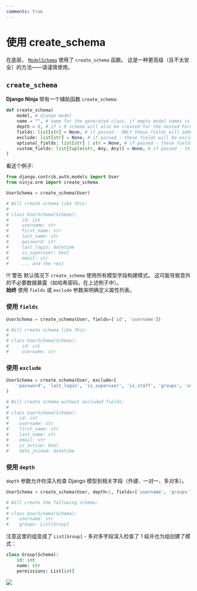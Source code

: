 ```yaml
---
comments: true
---
```

# 使用 create_schema

在底层， [`ModelSchema`](django-pydantic.md#modelschema) 使用了 `create_schema` 函数。
这是一种更高级（且不太安全）的方法——请谨慎使用。

## `create_schema`

**Django Ninja** 带有一个辅助函数 `create_schema`:

```python
def create_schema(
    model, # django model
    name = "", # name for the generated class, if empty model names is used
    depth = 0, # if > 0 schema will also be created for the nested ForeignKeys and Many2Many (with the provided depth of lookup)
    fields: list[str] = None, # if passed - ONLY these fields will added to schema
    exclude: list[str] = None, # if passed - these fields will be excluded from schema
    optional_fields: list[str] | str = None, # if passed - these fields will not be required on schema (use '__all__' to mark ALL fields required)
    custom_fields: list[tuple(str, Any, Any)] = None, # if passed - this will override default field types (or add new fields)
)
```


看这个例子:

```python hl_lines="2 4"
from django.contrib.auth.models import User
from ninja.orm import create_schema

UserSchema = create_schema(User)

# Will create schema like this:
# 
# class UserSchema(Schema):
#     id: int
#     username: str
#     first_name: str
#     last_name: str
#     password: str
#     last_login: datetime
#     is_superuser: bool
#     email: str
#     ... and the rest

```

!!! 警告
    默认情况下 `create_schema` 使用所有模型字段构建模式。
    这可能导致意外的不必要数据暴露（如哈希密码，在上述例子中）。
    <br>
    **始终** 使用 `fields` 或 `exclude` 参数来明确定义属性列表。

### 使用 `fields`

```python hl_lines="1"
UserSchema = create_schema(User, fields=['id', 'username'])

# Will create schema like this:
# 
# class UserSchema(Schema):
#     id: int
#     username: str

```

### 使用 `exclude`

```python hl_lines="1 2"
UserSchema = create_schema(User, exclude=[
    'password', 'last_login', 'is_superuser', 'is_staff', 'groups', 'user_permissions']
)

# Will create schema without excluded fields:
# 
# class UserSchema(Schema):
#    id: int
#    username: str
#    first_name: str
#    last_name: str
#    email: str
#    is_active: bool
#    date_joined: datetime
```

### 使用 `depth`

`depth` 参数允许你深入检查 Django 模型到相关字段（外键、一对一、多对多）。

```python hl_lines="1 7"
UserSchema = create_schema(User, depth=1, fields=['username', 'groups'])

# Will create the following schema:
#
# class UserSchema(Schema):
#    username: str
#    groups: List[Group]
```

注意这里的组变成了 `List[Group]` - 多对多字段深入检查了 1 级并也为组创建了模式：

```python
class Group(Schema):
    id: int
    name: str
    permissions: List[int]
```

<img style="object-fit: cover; object-position: 50% 50%;" loading="lazy" fetchpriority="auto" aria-hidden="true" draggable="false" src="https://picsum.photos/825/47.jpg">
